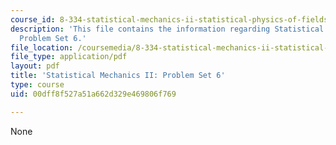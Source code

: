 ```yaml
---
course_id: 8-334-statistical-mechanics-ii-statistical-physics-of-fields-spring-2014
description: 'This file contains the information regarding Statistical Mechanics II:
  Problem Set 6.'
file_location: /coursemedia/8-334-statistical-mechanics-ii-statistical-physics-of-fields-spring-2014/00dff8f527a51a662d329e469806f769_MIT8_334S14_pset6.pdf
file_type: application/pdf
layout: pdf
title: 'Statistical Mechanics II: Problem Set 6'
type: course
uid: 00dff8f527a51a662d329e469806f769

---
```

None